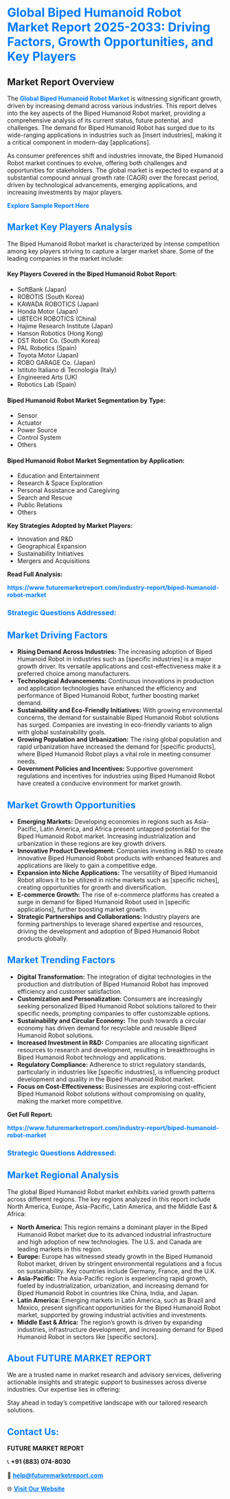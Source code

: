 <h1 style="color: #007BFF;">Global Biped Humanoid Robot Market Report 2025-2033: Driving Factors, Growth Opportunities, and Key Players</h1>

<section id="overview">
<h2>Market Report Overview</h2>
<p>The <a href="https://www.futuremarketreport.com/industry-report/biped-humanoid-robot-market" style="color: #007BFF; text-decoration: none;"><strong>Global Biped Humanoid Robot Market</strong></a> is witnessing significant growth, driven by increasing demand across various industries. This report delves into the key aspects of the Biped Humanoid Robot market, providing a comprehensive analysis of its current status, future potential, and challenges. The demand for Biped Humanoid Robot has surged due to its wide-ranging applications in industries such as [insert industries], making it a critical component in modern-day [applications].</p>
<p>As consumer preferences shift and industries innovate, the Biped Humanoid Robot market continues to evolve, offering both challenges and opportunities for stakeholders. The global market is expected to expand at a substantial compound annual growth rate (CAGR) over the forecast period, driven by technological advancements, emerging applications, and increasing investments by major players.</p>
</section>

<section id="overview">
<p><a href="https://www.futuremarketreport.com/request-sample/reportId=54067" style="color: #007BFF; text-decoration: none;"><strong>Explore Sample Report Here</strong></a></p>
</section>

<section id="key-players">
<h2 style="color: #007BFF;">Market Key Players Analysis</h2>
<p>The Biped Humanoid Robot market is characterized by intense competition among key players striving to capture a larger market share. Some of the leading companies in the market include:</p>
<h4>Key Players Covered in the Biped Humanoid Robot Report:</h4>
<ul><li>SoftBank (Japan)</li><li>ROBOTIS (South Korea)</li><li>KAWADA ROBOTICS (Japan)</li><li>Honda Motor (Japan)</li><li>UBTECH ROBOTICS (China)</li><li>Hajime Research Institute (Japan)</li><li>Hanson Robotics (Hong Kong)</li><li>DST Robot Co. (South Korea)</li><li>PAL Robotics (Spain)</li><li>Toyota Motor (Japan)</li><li>ROBO GARAGE Co. (Japan)</li><li>Istituto Italiano di Tecnologia (Italy)</li><li>Engineered Arts (UK)</li><li>Robotics Lab (Spain)</li></ul>
<h4>Biped Humanoid Robot Market Segmentation by Type:</h4>
<ul><li>Sensor</li><li>Actuator</li><li>Power Source</li><li>Control System</li><li>Others</li></ul>

<h4>Biped Humanoid Robot Market Segmentation by Application:</h4>
<ul><li>Education and Entertainment</li><li>Research &amp; Space Exploration</li><li>Personal Assistance and Caregiving</li><li>Search and Rescue</li><li>Public Relations</li><li>Others</li></ul>
<p><strong>Key Strategies Adopted by Market Players:</strong></p>
<ul>
<li>Innovation and R&D</li>
<li>Geographical Expansion</li>
<li>Sustainability Initiatives</li>
<li>Mergers and Acquisitions</li>
</ul>
</section>

<section>
<p><strong>Read Full Analysis: </strong></p><a href="https://www.futuremarketreport.com/industry-report/biped-humanoid-robot-market" style="color: #007BFF; text-decoration: none;"><strong>https://www.futuremarketreport.com/industry-report/biped-humanoid-robot-market</strong></a>
<h3 style="color: #007BFF;">Strategic Questions Addressed:</h3>
</section>

<section id="driving-factors">
<h2 style="color: #007BFF;">Market Driving Factors</h2>
<ul>
<li><strong>Rising Demand Across Industries:</strong> The increasing adoption of Biped Humanoid Robot in industries such as [specific industries] is a major growth driver. Its versatile applications and cost-effectiveness make it a preferred choice among manufacturers.</li>
<li><strong>Technological Advancements:</strong> Continuous innovations in production and application technologies have enhanced the efficiency and performance of Biped Humanoid Robot, further boosting market demand.</li>
<li><strong>Sustainability and Eco-Friendly Initiatives:</strong> With growing environmental concerns, the demand for sustainable Biped Humanoid Robot solutions has surged. Companies are investing in eco-friendly variants to align with global sustainability goals.</li>
<li><strong>Growing Population and Urbanization:</strong> The rising global population and rapid urbanization have increased the demand for [specific products], where Biped Humanoid Robot plays a vital role in meeting consumer needs.</li>
<li><strong>Government Policies and Incentives:</strong> Supportive government regulations and incentives for industries using Biped Humanoid Robot have created a conducive environment for market growth.</li>
</ul>
</section>

<section id="growth-opportunities">
<h2 style="color: #007BFF;">Market Growth Opportunities</h2>
<ul>
<li><strong>Emerging Markets:</strong> Developing economies in regions such as Asia-Pacific, Latin America, and Africa present untapped potential for the Biped Humanoid Robot market. Increasing industrialization and urbanization in these regions are key growth drivers.</li>
<li><strong>Innovative Product Development:</strong> Companies investing in R&D to create innovative Biped Humanoid Robot products with enhanced features and applications are likely to gain a competitive edge.</li>
<li><strong>Expansion into Niche Applications:</strong> The versatility of Biped Humanoid Robot allows it to be utilized in niche markets such as [specific niches], creating opportunities for growth and diversification.</li>
<li><strong>E-commerce Growth:</strong> The rise of e-commerce platforms has created a surge in demand for Biped Humanoid Robot used in [specific applications], further boosting market growth.</li>
<li><strong>Strategic Partnerships and Collaborations:</strong> Industry players are forming partnerships to leverage shared expertise and resources, driving the development and adoption of Biped Humanoid Robot products globally.</li>
</ul>
</section>

<section id="trending-factors">
<h2 style="color: #007BFF;">Market Trending Factors</h2>
<ul>
<li><strong>Digital Transformation:</strong> The integration of digital technologies in the production and distribution of Biped Humanoid Robot has improved efficiency and customer satisfaction.</li>
<li><strong>Customization and Personalization:</strong> Consumers are increasingly seeking personalized Biped Humanoid Robot solutions tailored to their specific needs, prompting companies to offer customizable options.</li>
<li><strong>Sustainability and Circular Economy:</strong> The push towards a circular economy has driven demand for recyclable and reusable Biped Humanoid Robot solutions.</li>
<li><strong>Increased Investment in R&D:</strong> Companies are allocating significant resources to research and development, resulting in breakthroughs in Biped Humanoid Robot technology and applications.</li>
<li><strong>Regulatory Compliance:</strong> Adherence to strict regulatory standards, particularly in industries like [specific industries], is influencing product development and quality in the Biped Humanoid Robot market.</li>
<li><strong>Focus on Cost-Effectiveness:</strong> Businesses are exploring cost-efficient Biped Humanoid Robot solutions without compromising on quality, making the market more competitive.</li>
</ul>
</section>

<section>
<p><strong>Get Full Report: </strong></p><a href="https://www.futuremarketreport.com/industry-report/biped-humanoid-robot-market" style="color: #007BFF; text-decoration: none;"><strong>https://www.futuremarketreport.com/industry-report/biped-humanoid-robot-market</strong></a>
<h3 style="color: #007BFF;">Strategic Questions Addressed:</h3>
</section>


<section id="regional-analysis">
<h2 style="color: #007BFF;">Market Regional Analysis</h2>
<p>The global Biped Humanoid Robot market exhibits varied growth patterns across different regions. The key regions analyzed in this report include North America, Europe, Asia-Pacific, Latin America, and the Middle East & Africa:</p>
<ul>
<li><strong>North America:</strong> This region remains a dominant player in the Biped Humanoid Robot market due to its advanced industrial infrastructure and high adoption of new technologies. The U.S. and Canada are leading markets in this region.</li>
<li><strong>Europe:</strong> Europe has witnessed steady growth in the Biped Humanoid Robot market, driven by stringent environmental regulations and a focus on sustainability. Key countries include Germany, France, and the U.K.</li>
<li><strong>Asia-Pacific:</strong> The Asia-Pacific region is experiencing rapid growth, fueled by industrialization, urbanization, and increasing demand for Biped Humanoid Robot in countries like China, India, and Japan.</li>
<li><strong>Latin America:</strong> Emerging markets in Latin America, such as Brazil and Mexico, present significant opportunities for the Biped Humanoid Robot market, supported by growing industrial activities and investments.</li>
<li><strong>Middle East & Africa:</strong> The region’s growth is driven by expanding industries, infrastructure development, and increasing demand for Biped Humanoid Robot in sectors like [specific sectors].</li>
</ul>
</section>

<footer>
<h2 style="color: #007BFF;">About FUTURE MARKET REPORT</h2>
<p>We are a trusted name in market research and advisory services, delivering actionable insights and strategic support to businesses across diverse industries. Our expertise lies in offering:</p>

<p>Stay ahead in today’s competitive landscape with our tailored research solutions.</p>

<h2 style="color: #007BFF;">Contact Us:</h2>
<p><strong>FUTURE MARKET REPORT</strong></p>
<p>📞 <strong>+91 (883) 074-8030</strong></p>
<p>📧 <strong><a href="mailto:help@futuremarketreport.com" style="color: #007BFF;">help@futuremarketreport.com</a></strong></p>
<p>🌐 <strong><a href="https://www.futuremarketreport.com/" style="color: #007BFF;">Visit Our Website</a></strong></p>
</footer>